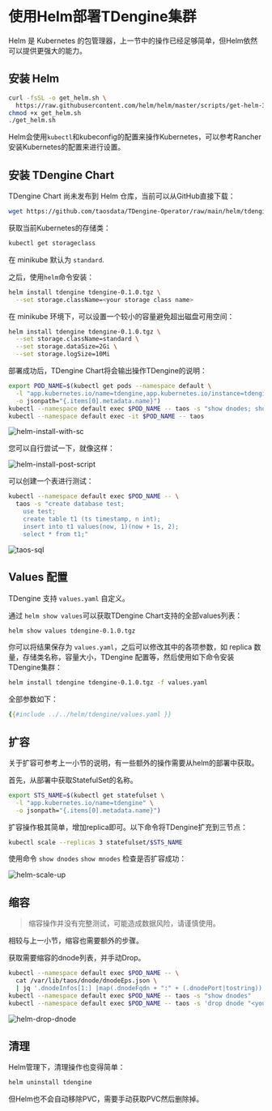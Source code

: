 # 使用Helm部署TDengine集群

Helm 是 Kubernetes 的包管理器，上一节中的操作已经足够简单，但Helm依然可以提供更强大的能力。

## 安装 Helm

```sh
curl -fsSL -o get_helm.sh \
  https://raw.githubusercontent.com/helm/helm/master/scripts/get-helm-3
chmod +x get_helm.sh
./get_helm.sh
```

Helm会使用`kubectl`和kubeconfig的配置来操作Kubernetes，可以参考Rancher安装Kubernetes的配置来进行设置。

## 安装 TDengine Chart

TDengine Chart 尚未发布到 Helm 仓库，当前可以从GitHub直接下载：

```sh
wget https://github.com/taosdata/TDengine-Operator/raw/main/helm/tdengine-0.1.0.tgz
```

获取当前Kubernetes的存储类：

```sh
kubectl get storageclass
```

在 minikube 默认为 `standard`.

之后，使用`helm`命令安装：

```sh
helm install tdengine tdengine-0.1.0.tgz \
  --set storage.className=<your storage class name>
```

在 minikube 环境下，可以设置一个较小的容量避免超出磁盘可用空间：

```sh
helm install tdengine tdengine-0.1.0.tgz \
  --set storage.className=standard \
  --set storage.dataSize=2Gi \
  --set storage.logSize=10Mi
```

部署成功后，TDengine Chart将会输出操作TDengine的说明：

```sh
export POD_NAME=$(kubectl get pods --namespace default \
  -l "app.kubernetes.io/name=tdengine,app.kubernetes.io/instance=tdengine" \
  -o jsonpath="{.items[0].metadata.name}")
kubectl --namespace default exec $POD_NAME -- taos -s "show dnodes; show mnodes"
kubectl --namespace default exec -it $POD_NAME -- taos
```

![helm-install-with-sc](./assets/helm-install-with-sc.png)

您可以自行尝试一下，就像这样：

![helm-install-post-script](./assets/helm-install-post-script.png)

可以创建一个表进行测试：

```sh
kubectl --namespace default exec $POD_NAME -- \
  taos -s "create database test;
    use test;
    create table t1 (ts timestamp, n int);
    insert into t1 values(now, 1)(now + 1s, 2);
    select * from t1;"
```

![taos-sql](assets/kubectl-taos-sql.png)

## Values 配置

TDengine 支持 `values.yaml` 自定义。

通过 `helm show values`可以获取TDengine Chart支持的全部values列表：

```sh
helm show values tdengine-0.1.0.tgz
```

你可以将结果保存为 `values.yaml`，之后可以修改其中的各项参数，如 replica 数量，存储类名称，容量大小，TDengine 配置等，然后使用如下命令安装TDengine集群：

```sh
helm install tdengine tdengine-0.1.0.tgz -f values.yaml
```

全部参数如下：

```yaml
{{#include ../../helm/tdengine/values.yaml }}
```

## 扩容

关于扩容可参考上一小节的说明，有一些额外的操作需要从helm的部署中获取。

首先，从部署中获取StatefulSet的名称。

```sh
export STS_NAME=$(kubectl get statefulset \
  -l "app.kubernetes.io/name=tdengine" \
  -o jsonpath="{.items[0].metadata.name}")
```

扩容操作极其简单，增加replica即可。以下命令将TDengine扩充到三节点：

```sh
kubectl scale --replicas 3 statefulset/$STS_NAME
```

使用命令 `show dnodes` `show mnodes` 检查是否扩容成功：

![helm-scale-up](assets/helm-scale-up.png)

## 缩容

> 缩容操作并没有完整测试，可能造成数据风险，请谨慎使用。

相较与上一小节，缩容也需要额外的步骤。

获取需要缩容的dnode列表，并手动Drop。

```sh
kubectl --namespace default exec $POD_NAME -- \
  cat /var/lib/taos/dnode/dnodeEps.json \
  | jq '.dnodeInfos[1:] |map(.dnodeFqdn + ":" + (.dnodePort|tostring)) | .[]' -r
kubectl --namespace default exec $POD_NAME -- taos -s "show dnodes"
kubectl --namespace default exec $POD_NAME -- taos -s 'drop dnode "<you dnode in list>"'
```

![helm-drop-dnode](assets/helm-drop-dnode.png)

## 清理

Helm管理下，清理操作也变得简单：

```sh
helm uninstall tdengine
```

但Helm也不会自动移除PVC，需要手动获取PVC然后删除掉。
